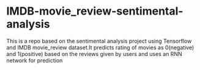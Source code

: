 # IMDB-movie_review-sentimental-analysis

This is a repo based on the sentimental analysis project using Tensorflow and IMDB movie_review dataset.It predicts rating of movies as 0(negative) and 1(positive) based on the reviews given by users and uses an RNN network for prediction
